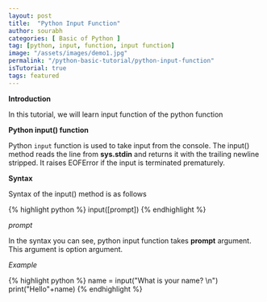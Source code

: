 ```yaml
---
layout: post
title:  "Python Input Function"
author: sourabh
categories: [ Basic of Python ]
tag: [python, input, function, input function]
image: "/assets/images/demo1.jpg"
permalink: "/python-basic-tutorial/python-input-function"
isTutorial: true
tags: featured
---
```


**Introduction**

In this tutorial, we will learn input function of the python function

**Python input() function**

Python `input` function is used to take input from the console. The input() method reads the line from **sys.stdin** and returns it with the trailing newline stripped. It raises EOFError if the input is terminated prematurely.

**Syntax**

Syntax of the input() method is as follows

{% highlight python %} 
input([prompt])
{% endhighlight %}

*prompt*

In the syntax you can see, python input function takes **prompt** argument. This argument is option argument.

*Example*

{% highlight python %} 
name = input("What is your name? \n")
print("Hello"+name)
{% endhighlight %}
